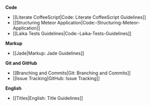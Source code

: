 **Code** 
- [[Literate CoffeeScript|Code: Literate CoffeeScript Guidelines]]
- [[Structuring Meteor Application|Code:-Structuring-Meteor-Application]]
- [[Laika Tests Guidelines|Code:-Laika-Tests-Guidelines]]

**Markup**
- [[Jade|Markup: Jade Guidelines]]

**Git and GitHub**
- [[Branching and Commits|Git: Branching and Commits]]
- [[Issue Tracking|GitHub: Issue Tracking]]

**English**
- [[Titles|English: Title Guidelines]]
